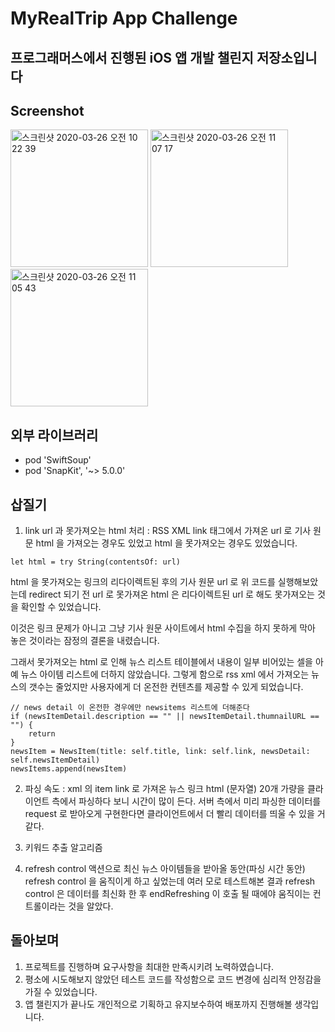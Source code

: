 MyRealTrip App Challenge
====================
프로그래머스에서 진행된 iOS 앱 개발 챌린지 저장소입니다
-----------------------------------------------

## Screenshot
<div>
<img width="220" alt="스크린샷 2020-03-26 오전 10 22 39" src="https://user-images.githubusercontent.com/59472056/77600623-d1203280-6f4b-11ea-9d1e-188b034c5ba8.png">
<img width="220" alt="스크린샷 2020-03-26 오전 11 07 17" src="https://user-images.githubusercontent.com/59472056/77602887-fadc5800-6f51-11ea-8c75-af015ce7d320.png">
<img width="220" alt="스크린샷 2020-03-26 오전 11 05 43" src="https://user-images.githubusercontent.com/59472056/77602817-cd8faa00-6f51-11ea-8e69-782c97f65c02.png">
</div>

## 외부 라이브러리

+ pod 'SwiftSoup'
+ pod 'SnapKit', '~> 5.0.0'


## 삽질기

1. link url 과 못가져오는 html 처리 : RSS XML link 태그에서 가져온 url 로 기사 원문 html 을 가져오는 경우도 있었고 html 을 못가져오는 경우도 있었습니다. 
```
let html = try String(contentsOf: url) 
```
html 을 못가져오는 링크의 리다이렉트된 후의 기사 원문 url 로 위 코드를 실행해보았는데
redirect 되기 전 url 로 못가져온 html 은 리다이렉트된 url 로 해도 못가져오는 것을 확인할 수 있었습니다.

이것은 링크 문제가 아니고 그냥 기사 원문 사이트에서 html 수집을 하지 못하게 막아 놓은 것이라는 잠정의 결론을 내렸습니다.

그래서 못가져오는 html 로 인해 뉴스 리스트 테이블에서 내용이 일부 비어있는 셀을 아예 뉴스 아이템 리스트에 더하지 않았습니다.
그렇게 함으로 rss xml 에서 가져오는 뉴스의 갯수는 줄었지만 사용자에게 더 온전한 컨텐츠를 제공할 수 있게 되었습니다.

```
// news detail 이 온전한 경우에만 newsitems 리스트에 더해준다
if (newsItemDetail.description == "" || newsItemDetail.thumnailURL == "") {
    return
}
newsItem = NewsItem(title: self.title, link: self.link, newsDetail: self.newsItemDetail)
newsItems.append(newsItem)
```
2.  파싱 속도 : xml 의 item link 로 가져온 뉴스 링크 html (문자열)  20개 가량을 클라이언트 측에서 파싱하다 보니 시간이 많이 든다. 
    서버 측에서 미리 파싱한 데이터를  request 로 받아오게 구현한다면 클라이언트에서 더 빨리 데이터를 띄울 수 있을 거 같다. 
     
3.  키워드 추출 알고리즘

4.  refresh control 액션으로 최신 뉴스 아이템들을 받아올 동안(파싱 시간 동안) refresh control 을 움직이게 하고 싶었는데 
여러 모로 테스트해본 결과 refresh control 은 데이터를 최신화 한 후 endRefreshing 이 호출 될 때에야 움직이는 컨트롤이라는 것을 알았다.


## 돌아보며
1. 프로젝트를 진행하며 요구사항을 최대한 만족시키려 노력하였습니다.
2. 평소에 시도해보지 않았던 테스트 코드를 작성함으로 코드 변경에 심리적 안정감을 가질 수 있었습니다.
3. 앱 챌린지가 끝나도 개인적으로 기획하고 유지보수하여 배포까지 진행해볼 생각입니다. 

